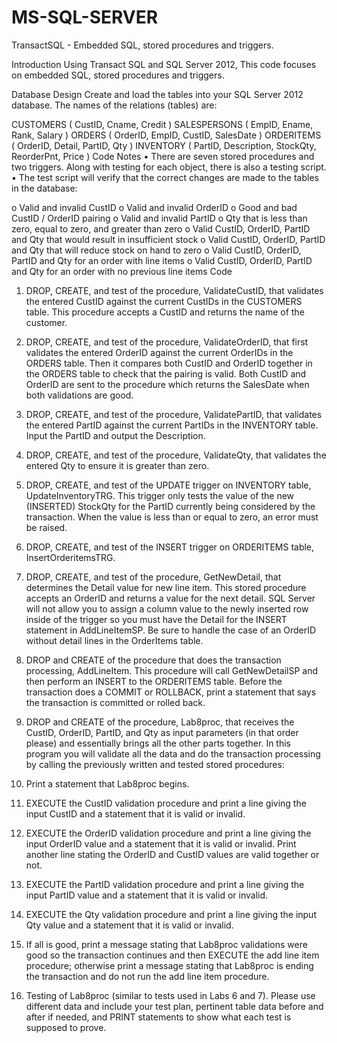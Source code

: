 # MS-SQL-SERVER
TransactSQL - Embedded SQL, stored procedures and triggers.

Introduction
Using Transact SQL and SQL Server 2012, This code focuses on embedded SQL, stored procedures and triggers. 

Database Design
Create and load the tables into your SQL Server 2012 database. The names of the relations (tables) are: 

CUSTOMERS    ( CustID, Cname, Credit )
SALESPERSONS ( EmpID, Ename, Rank, Salary )
ORDERS       ( OrderID, EmpID, CustID, SalesDate )
ORDERITEMS   ( OrderID, Detail, PartID, Qty )
INVENTORY    ( PartID, Description, StockQty, ReorderPnt, Price )
Code Notes
•	There are seven stored procedures and two triggers. Along with testing for each object, there is also a testing script.
•	The test script will verify that the correct changes are made to the tables in the database:

o	Valid and invalid CustID 
o	Valid and invalid OrderID 
o	Good and bad CustID / OrderID pairing
o	Valid and invalid PartID 
o	Qty that is less than zero, equal to zero, and greater than zero
o	Valid CustID, OrderID, PartID and Qty that would result in insufficient stock 
o	Valid CustID, OrderID, PartID and Qty that will reduce stock on hand to zero
o	Valid CustID, OrderID, PartID and Qty for an order with line items
o	Valid CustID, OrderID, PartID and Qty for an order with no previous line items 
Code 
1.	DROP, CREATE, and test of the procedure, ValidateCustID, that validates the entered CustID against the current CustIDs in the CUSTOMERS table. This procedure accepts a CustID and returns the name of the customer. 

2.	DROP, CREATE, and test of the procedure, ValidateOrderID, that first validates the entered OrderID against the current OrderIDs in the ORDERS table. Then it compares both CustID and OrderID together in the ORDERS table to check that the pairing is valid. Both CustID and OrderID are sent to the procedure which returns the SalesDate when both validations are good.

3.	DROP, CREATE, and test of the procedure, ValidatePartID, that validates the entered PartID against the current PartIDs in the INVENTORY table. Input the PartID and output the Description.

4.	DROP, CREATE, and test of the procedure, ValidateQty, that validates the entered Qty to ensure it is greater than zero. 

5.	DROP, CREATE, and test of the UPDATE trigger on INVENTORY table, UpdateInventoryTRG. This trigger only tests the value of the new (INSERTED) StockQty for the PartID currently being considered by the transaction. When the value is less than or equal to zero, an error must be raised.

6.	DROP, CREATE, and test of the INSERT trigger on ORDERITEMS table, InsertOrderitemsTRG. 

7.	DROP, CREATE, and test of the procedure, GetNewDetail, that determines the Detail value for new line item. This stored procedure accepts an OrderID and returns a value for the next detail. SQL Server will not allow you to assign a column value to the newly inserted row inside of the trigger so you must have the Detail for the INSERT statement in AddLineItemSP. Be sure to handle the case of an OrderID without detail lines in the OrderItems table.

8.	DROP and CREATE of the procedure that does the transaction processing, AddLineItem. This procedure will call GetNewDetailSP and then perform an INSERT to the ORDERITEMS table. Before the transaction does a COMMIT or ROLLBACK, print a statement that says the transaction is committed or rolled back.

9.	DROP and CREATE of the procedure, Lab8proc, that receives the CustID, OrderID, PartID, and Qty as input parameters (in that order please) and essentially brings all the other parts together. In this program you will validate all the data and do the transaction processing by calling the previously written and tested stored procedures:

1.	Print a statement that Lab8proc begins.
2.	EXECUTE the CustID validation procedure and print a line giving the input CustID and a statement that it is valid or invalid.
3.	EXECUTE the OrderID validation procedure and print a line giving the input OrderID value and a statement that it is valid or invalid. Print another line stating the OrderID and CustID values are valid together or not.
4.	EXECUTE the PartID validation procedure and print a line giving the input PartID value and a statement that it is valid or invalid.
5.	EXECUTE the Qty validation procedure and print a line giving the input Qty value and a statement that it is valid or invalid.
6.	If all is good, print a message stating that Lab8proc validations were good so the transaction continues and then EXECUTE the add line item procedure; otherwise print a message stating that Lab8proc is ending the transaction and do not run the add line item procedure.

10.	Testing of Lab8proc (similar to tests used in Labs 6 and 7). Please use different data and include your test plan, pertinent table data before and after if needed, and PRINT statements to show what each test is supposed to prove.
